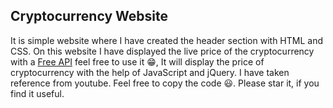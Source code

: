 <h2>Cryptocurrency Website</h2>

<p>It is simple website where I have created the header section with HTML and CSS. On this website I have displayed the live price of the cryptocurrency with a <a href="https://www.coingecko.com/en/api">Free API</a> feel free to use it 😁, It will display the price of cryptocurrency with the help of JavaScript and jQuery. I have taken reference from youtube. Feel free to copy the code 😃. Please star it, if you find it useful. 








